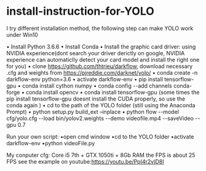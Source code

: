 # install-instruction-for-YOLO

I try different installation method, the following step can make YOLO work under Win10

•	Install Python 3.6.6
•	Install Conda
•	Install the graphic card driver: using NVIDIA experience(dont search your driver derictly on google, NVIDIA experience can automaticlly detect your card model and install the right one for you)
•	clone https://github.com/thtrieu/darkflow, download necessary .cfg and weights from https://pjreddie.com/darknet/yolo/
•	conda create -n darkflow-env python=3.6
•	activate darkflow-env
•	pip install tensorflow-gpu
•	conda install cython numpy
•	conda config --add channels conda-forge
•	conda install opencv
•	conda install tensorflow-gpu (some times the pip install tensorflow-gpu doesnt install the CUDA properly, so use the conda again )
•	cd to the path of the YOLO folder (still using the Anaconda Prompt)
•	python setup.py build_ext –inplace
•	python flow --model cfg/yolo.cfg --load bin/yolov2.weights --demo videofile.mp4 --saveVideo --gpu 0.7 

Run your own script:
•open cmd window
•cd to the YOLO folder
•activate darkflow-env
•python videoFile.py

My conputer cfg:
Core i5 7th + GTX 1050ti + 8Gb RAM
the FPS is about 25 FPS
see the example on youtube:https://youtu.be/PpI4r2vID8I
